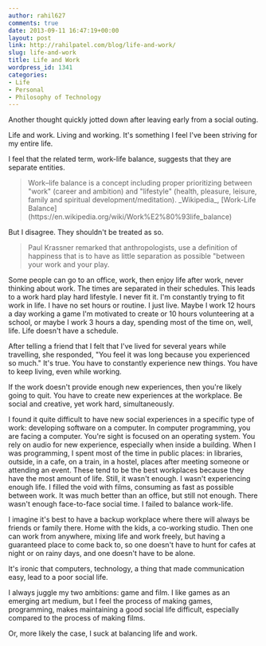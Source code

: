 ```yaml
---
author: rahil627
comments: true
date: 2013-09-11 16:47:19+00:00
layout: post
link: http://rahilpatel.com/blog/life-and-work/
slug: life-and-work
title: Life and Work
wordpress_id: 1341
categories:
- Life
- Personal
- Philosophy of Technology
---
```


Another thought quickly jotted down after leaving early from a social outing.

Life and work. Living and working. It's something I feel I've been striving for my entire life.

I feel that the related term, work-life balance, suggests that they are separate entities.



<blockquote>Work–life balance is a concept including proper prioritizing between "work" (career and ambition) and "lifestyle" (health, pleasure, leisure, family and spiritual development/meditation).
_Wikipedia_, [Work-Life Balance](https://en.wikipedia.org/wiki/Work%E2%80%93life_balance)
</blockquote>



But I disagree. They shouldn't be treated as so.



<blockquote>Paul Krassner remarked that anthropologists, use a definition of happiness that is to have as little separation as possible "between your work and your play.</blockquote>



Some people can go to an office, work, then enjoy life after work, never thinking about work. The times are separated in their schedules. This leads to a work hard play hard lifestyle. I never fit it. I'm constantly trying to fit work in life. I have no set hours or routine. I just live. Maybe I work 12 hours a day working a game I'm motivated to create or 10 hours volunteering at a school, or maybe I work 3 hours a day, spending most of the time on, well, life. Life doesn't have a schedule.

After telling a friend that I felt that I've lived for several years while travelling, she responded, "You feel it was long because you experienced so much." It's true. You have to constantly experience new things. You have to keep living, even while working.

If the work doesn't provide enough new experiences, then you're likely going to quit. You have to  create new experiences at the workplace. Be social and creative, yet work hard, simultaneously.

I found it quite difficult to have new social experiences in a specific type of work: developing software on a computer. In computer programming, you are facing a computer. You're sight is focused on an operating system. You rely on audio for new experience, especially when inside a building. When I was programming, I spent most of the time in public places: in libraries, outside, in a cafe, on a train, in a hostel, places after meeting someone or attending an event. These tend to be the best workplaces because they have the most amount of life. Still, it wasn't enough. I wasn't experiencing enough life. I filled the void with films, consuming as fast as possible between work. It was much better than an office, but still not enough. There wasn't enough face-to-face social time. I failed to balance work-life.

I imagine it's best to have a backup workplace where there will always be friends or family there. Home with the kids, a co-working studio. Then one can work from anywhere, mixing life and work freely, but having a guaranteed place to come back to, so one doesn't have to hunt for cafes at night or on rainy days, and one doesn't have to be alone.

It's ironic that computers, technology, a thing that made communication easy, lead to a poor social life.

I always juggle my two ambitions: game and film. I like games as an emerging art medium, but I feel the process of making games, programming, makes maintaining a good social life difficult, especially compared to the process of making films.

Or, more likely the case, I suck at balancing life and work.
